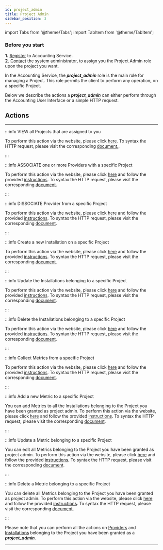 ```yaml
---
id: project_admin
title: Project Admin
sidebar_position: 3
---
```


import Tabs from '@theme/Tabs';
import TabItem from '@theme/TabItem';

### Before you start 

**1.** [Register](/docs/guides/register.md) to Accounting Service.<br/>
**2.** [Contact](/docs/authorization/assigning_roles.md) the system administrator, to assign you the Project Admin role upon the project you want. 


In the Accounting Service, the **_project_admin_** role is the main role for managing a Project. This role permits the client to perform any operation, on a specific Project.

Below we describe the actions a **_project_admin_** can either perform through the Accounting User Interface or a simple HTTP request.

## Actions 

---

:::info VIEW all Projects that are assigned to you

<Tabs>
  <TabItem value="ui" label="User Interface">To perform this action via the website, please click <a href="https://accounting.eosc-portal.eu/projects">here</a>.</TabItem>
  <TabItem value="http" label="HTTP Request">To syntax the HTTP request, please visit the corresponding <a href="https://argoeu.github.io/argo-accounting/docs/api/project#get---fetch-all-projects">document.</a>.</TabItem>
</Tabs>

:::

:::info ASSOCIATE one or more Providers with a specific Project

<Tabs>
  <TabItem value="ui" label="User Interface">To perform this action via the website, please click <a href="https://accounting.eosc-portal.eu/projects">here</a> and follow the provided <a href="https://argoeu.github.io/argo-accounting/docs/guides/ui_actions/project#associate-providers-with-a-specific-project">instructions</a>.</TabItem>
  <TabItem value="http" label="HTTP Request">To syntax the HTTP request, please visit the corresponding <a href="https://argoeu.github.io/argo-accounting/docs/api/project#post---associate-providers-with-a-specific-project">document</a>.</TabItem>
</Tabs>

:::

:::info DISSOCIATE Provider from a specific Project

<Tabs>
  <TabItem value="ui" label="User Interface">To perform this action via the website, please click <a href="https://accounting.eosc-portal.eu/projects">here</a> and follow the provided <a href="https://argoeu.github.io/argo-accounting/docs/guides/ui_actions/project/#dissociate-providers-from-a-specific-project">instructions</a>.</TabItem>
  <TabItem value="http" label="HTTP Request">To syntax the HTTP request, please visit the corresponding <a href="https://argoeu.github.io/argo-accounting/docs/api/project#post---dissociate-providers-from-a-project">document</a>.</TabItem>
</Tabs>

:::


:::info Create a new Installation on a specific Project

<Tabs>
  <TabItem value="ui" label="User Interface">To perform this action via the website, please click <a href="https://accounting.eosc-portal.eu/installations">here</a> and follow the provided <a href="https://argoeu.github.io/argo-accounting/docs/guides/ui_actions/installation#create-a-new-installation">instructions</a>.</TabItem>
  <TabItem value="http" label="HTTP Request">To syntax the HTTP request, please visit the corresponding <a href="https://argoeu.github.io/argo-accounting/docs/api/installation#post---create-a-new-installation">document</a>.</TabItem>
</Tabs>

:::

:::info Update the Installations belonging to a specific Project

<Tabs>
  <TabItem value="ui" label="User Interface">To perform this action via the website, please click <a href="https://accounting.eosc-portal.eu/installations">here</a> and follow the provided <a href="https://argoeu.github.io/argo-accounting/docs/guides/ui_actions/installation#update-an-existing-installation">instructions</a>.</TabItem>
  <TabItem value="http" label="HTTP Request">To syntax the HTTP request, please visit the corresponding <a href="https://argoeu.github.io/argo-accounting/docs/api/installation#patch---update-an-existing-installation">document</a>.</TabItem>
</Tabs>

:::

:::info Delete the Installations belonging to a specific Project

<Tabs>
  <TabItem value="ui" label="User Interface">To perform this action via the website, please click <a href="https://accounting.eosc-portal.eu/installations">here</a> and follow the provided <a href="https://argoeu.github.io/argo-accounting/docs/guides/ui_actions/installation#delete-an-existing-installation">instructions</a>.</TabItem>
  <TabItem value="http" label="HTTP Request">To syntax the HTTP request, please visit the corresponding <a href="https://argoeu.github.io/argo-accounting/docs/api/installation#delete---delete-an-existing-installation">document</a>.</TabItem>
</Tabs>

:::

:::info Collect Metrics from a specific Project

<Tabs>
  <TabItem value="ui" label="User Interface">To perform this action via the website, please click <a href="https://accounting.eosc-portal.eu/projects">here</a> and follow the provided <a href="https://argoeu.github.io/argo-accounting/docs/guides/ui_actions/project#collect-metrics-from-specific-project">instructions</a>.</TabItem>
  <TabItem value="http" label="HTTP Request">To syntax the HTTP request, please visit the corresponding <a href="https://argoeu.github.io/argo-accounting/docs/api/collect_metrics#get---collecting-metrics-from-specific-project">document</a>.</TabItem>
</Tabs>

:::

:::info Add a new Metric to a specific Project

<Tabs>
  <TabItem value="info" label="Info">You can add Metrics to all the Installations belonging to the Project you have been granted as project admin.</TabItem>
  <TabItem value="ui" label="User Interface">To perform this action via the website, please click <a href="https://accounting.eosc-portal.eu/projects">here</a> and follow the provided <a href="https://argoeu.github.io/argo-accounting/docs/guides/ui_actions/project/#add-a-new-metric">instructions</a>.</TabItem>
  <TabItem value="http" label="HTTP Request">To syntax the HTTP request, please visit the corresponding <a href="https://argoeu.github.io/argo-accounting/docs/api/metric#post---create-a-new-metric">document</a>.</TabItem>
</Tabs>

:::

:::info Update a Metric belonging to a specific Project

<Tabs>
  <TabItem value="info" label="Info">You can edit all Metrics belonging to the Project you have been granted as project admin.</TabItem>
  <TabItem value="ui" label="User Interface">To perform this action via the website, please click <a href="https://accounting.eosc-portal.eu/projects">here</a> and follow the provided <a href="https://argoeu.github.io/argo-accounting/docs/guides/ui_actions/project/#update-an-existing-metric">instructions</a>.</TabItem>
  <TabItem value="http" label="HTTP Request">To syntax the HTTP request, please visit the corresponding <a href="https://argoeu.github.io/argo-accounting/docs/api/metric#patch---update-an-existing-metric">document</a>.</TabItem>
</Tabs>

:::

:::info Delete a Metric belonging to a specific Project

<Tabs>
  <TabItem value="info" label="Info">You can delete all Metrics belonging to the Project you have been granted as project admin.</TabItem>
  <TabItem value="ui" label="User Interface">To perform this action via the website, please click <a href="https://accounting.eosc-portal.eu/projects">here</a> and follow the provided <a href="https://argoeu.github.io/argo-accounting/docs/guides/ui_actions/project/#delete-an-existing-metric">instructions</a>.</TabItem>
  <TabItem value="http" label="HTTP Request">To syntax the HTTP request, please visit the corresponding <a href="https://argoeu.github.io/argo-accounting/docs/api/metric#delete---delete-an-existing-metric">document</a>.</TabItem>
</Tabs>

:::


Please note that you can perform all the actions on [Providers](/docs/guides/provider_admin.md) and [Installations](/docs/guides/installation_admin.md) belonging to the Project you have been granted as a **_project_admin_**.

---

